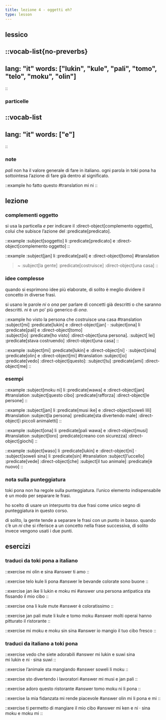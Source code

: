 ```yaml
---
title: lezione 4 - oggetti eh? 
type: lesson
---
```


## lessico
::vocab-list{no-preverbs}
---
lang: "it"
words: ["lukin", "kule", "pali", "tomo", "telo", "moku", "olin"]
---
::

### particelle
::vocab-list
---
lang: "it"
words: ["e"]
---
::

### note
*pali* non ha il valore generale di fare in italiano. ogni parola in toki pona ha sottointesa l’azione di fare già dentro al significato. 

::example
ho fatto questo
#translation
mi ni
::

## lezione
### complementi oggetto
si usa la particella *e* per indicare il :direct-object[complemento oggetto], colui che subisce l’azione del :predicate[predicato].

::example
:subject[soggetto] li :predicate[predicato] e :direct-object[complemento oggetto]
::

::example
:subject[jan] li :predicate[pali] e :direct-object[tomo]
#translation
> ~ :subject[la gente] :predicate[costruisce] :direct-object[una casa]
::

### idee complesse
quando si esprimono idee più elaborate, di solito è meglio dividere il concetto in diverse frasi.

si usano le parole *ni* o *ona* per parlare di concetti già descritti o che saranno descritti. *ni* è un po’ più generico di *ona*. 

::example
ho visto la persona che costruisce una casa
#translation
:subject[mi] :predicate[lukin] e :direct-object[jan] · :subject[ona] li :predicate[pali] e :direct-object[tomo] \
:subject[io] :predicate[ho visto] :direct-object[una persona]. :subject[ lei] :predicate[stava costruendo] :direct-object[una casa]
::

::example
:subject[mi] :predicate[lukin] e :direct-object[ni] · :subject[sina] :predicate[olin] e :direct-object[mi]
#translation
:subject[io] :predicate[vedo] :direct-object[questo]: :subject[tu] :predicate[ami] :direct-object[me]
::

### esempi

::example
:subject[moku ni] li :predicate[wawa] e :direct-object[jan]
#translation
:subject[questo cibo] :predicate[rafforza] :direct-object[le persone]
::

::example
:subject[jan] li :predicate[musi ike] e :direct-object[soweli lili]
#translation
:subject[la persona] :predicate[sta divertendo male] :direct-object[i piccoli animaletti]
::

::example
:subject[ona] li :predicate[pali wawa] e :direct-object[musi]
#translation
:subject[loro] :predicate[creano con sicurezza] :direct-object[giochi]
::

::example
:subject[waso] li :predicate[lukin] e :direct-object[ni] · :subject[soweli sina] li :predicate[sin]
#translation
:subject[l’uccello] :predicate[vede] :direct-object[che] :subject[il tuo animale] :predicate[è nuovo]
::

### nota sulla punteggiatura
toki pona non ha regole sulla punteggiatura. l’unico elemento indispensabile è un modo per separare le frasi.

ho scelto di usare un interpunto tra due frasi come unico segno di punteggiatura in questo corso.

di solito, la gente tende a separare le frasi con un punto in basso. quando c’è un *ni* che si riferisce a un concetto nella frase successiva, di solito invece vengono usati i due punti.


## esercizi
### traduci da toki pona a italiano
::exercise
mi olin e sina
#answer
ti amo
::

::exercise
telo kule li pona
#answer
le bevande colorate sono buone
::

::exercise
jan ike li lukin e moku mi
#answer
una persona antipatica sta fissando il mio cibo
::

::exercise
ona li kule mute
#answer
è coloratissimo
::

::exercise
jan pali mute li kule e tomo moku
#answer
molti operai hanno pitturato il ristorante
::

::exercise
mi moku e moku sin sina
#answer
io mangio il tuo cibo fresco
::

### traduci da italiano a toki pona
::exercise
vedo che siete adorabili
#answer
mi lukin e suwi sina \
mi lukin e ni · sina suwi
::

::exercise
l’animale sta mangiando
#answer
soweli li moku
::

::exercise
sto divertendo i lavoratori
#answer
mi musi e jan pali
::

::exercise
adoro questo ristorante
#answer
tomo moku ni li pona
::

::exercise
la mia fidanzata mi rende piacevole
#answer
olin mi li pona e mi
::

::exercise
ti permetto di mangiare il mio cibo
#answer
mi ken e ni · sina moku e moku mi
::
